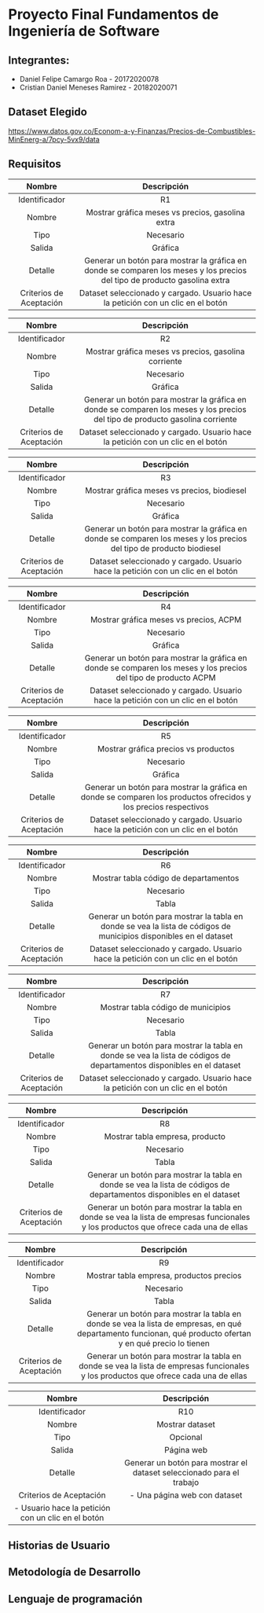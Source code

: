 # Proyecto Final Fundamentos de Ingeniería de Software
## Integrantes:
- Daniel Felipe Camargo Roa - 20172020078
- Cristian Daniel Meneses Ramirez - 20182020071

## Dataset Elegido
https://www.datos.gov.co/Econom-a-y-Finanzas/Precios-de-Combustibles-MinEnerg-a/7pcy-5vx9/data

## Requisitos

|Nombre|Descripción|
|:---:|:---:|
|Identificador|R1|
|Nombre|Mostrar gráfica meses vs precios, gasolina extra|
|Tipo|Necesario|
|Salida|Gráfica|
|Detalle|Generar un botón para mostrar la gráfica en donde se comparen los meses y los precios del tipo de producto gasolina extra|
|Criterios de Aceptación|Dataset seleccionado y cargado. Usuario hace la petición con un clic en el botón|

|Nombre|Descripción|
|:---:|:---:|
|Identificador|R2|
|Nombre|Mostrar gráfica meses vs precios, gasolina corriente|
|Tipo|Necesario|
|Salida|Gráfica|
|Detalle|Generar un botón para mostrar la gráfica en donde se comparen los meses y los precios del tipo de producto gasolina corriente|
|Criterios de Aceptación|Dataset seleccionado y cargado. Usuario hace la petición con un clic en el botón|

|Nombre|Descripción|
|:---:|:---:|
|Identificador|R3|
|Nombre|Mostrar gráfica meses vs precios, biodiesel|
|Tipo|Necesario|
|Salida|Gráfica|
|Detalle|Generar un botón para mostrar la gráfica en donde se comparen los meses y los precios del tipo de producto biodiesel|
|Criterios de Aceptación|Dataset seleccionado y cargado. Usuario hace la petición con un clic en el botón|

|Nombre|Descripción|
|:---:|:---:|
|Identificador|R4|
|Nombre|Mostrar gráfica meses vs precios, ACPM|
|Tipo|Necesario|
|Salida|Gráfica|
|Detalle|Generar un botón para mostrar la gráfica en donde se comparen los meses y los precios del tipo de producto ACPM|
|Criterios de Aceptación|Dataset seleccionado y cargado. Usuario hace la petición con un clic en el botón|

|Nombre|Descripción|
|:---:|:---:|
|Identificador|R5|
|Nombre|Mostrar gráfica precios vs productos|
|Tipo|Necesario|
|Salida|Gráfica|
|Detalle|Generar un botón para mostrar la gráfica en donde se comparen los productos ofrecidos y los precios respectivos|
|Criterios de Aceptación|Dataset seleccionado y cargado. Usuario hace la petición con un clic en el botón|

|Nombre|Descripción|
|:---:|:---:|
|Identificador|R6|
|Nombre|Mostrar tabla código de departamentos|
|Tipo|Necesario|
|Salida|Tabla|
|Detalle|Generar un botón para mostrar la tabla en donde se vea la lista de códigos de municipios disponibles en el dataset|
|Criterios de Aceptación|Dataset seleccionado y cargado. Usuario hace la petición con un clic en el botón|

|Nombre|Descripción|
|:---:|:---:|
|Identificador|R7|
|Nombre|Mostrar tabla código de municipios|
|Tipo|Necesario|
|Salida|Tabla|
|Detalle|Generar un botón para mostrar la tabla en donde se vea la lista de códigos de departamentos disponibles en el dataset|
|Criterios de Aceptación|Dataset seleccionado y cargado. Usuario hace la petición con un clic en el botón|

|Nombre|Descripción|
|:---:|:---:|
|Identificador|R8|
|Nombre|Mostrar tabla empresa, producto|
|Tipo|Necesario|
|Salida|Tabla|
|Detalle|Generar un botón para mostrar la tabla en donde se vea la lista de códigos de departamentos disponibles en el dataset|
|Criterios de Aceptación|Generar un botón para mostrar la tabla en donde se vea la lista de empresas funcionales y los productos que ofrece cada una de ellas|

|Nombre|Descripción|
|:---:|:---:|
|Identificador|R9|
|Nombre|Mostrar tabla empresa, productos precios|
|Tipo|Necesario|
|Salida|Tabla|
|Detalle|Generar un botón para mostrar la tabla en donde se vea la lista de empresas, en qué departamento funcionan, qué producto ofertan y en qué precio lo tienen|
|Criterios de Aceptación|Generar un botón para mostrar la tabla en donde se vea la lista de empresas funcionales y los productos que ofrece cada una de ellas|

|Nombre|Descripción|
|:---:|:---:|
|Identificador|R10|
|Nombre|Mostrar dataset|
|Tipo|Opcional|
|Salida|Página web|
|Detalle|Generar un botón para mostrar el dataset seleccionado para el trabajo|
|Criterios de Aceptación|- Una página web con dataset 
- Usuario hace la petición con un clic en el botón|


## Historias de Usuario

## Metodología de Desarrollo 

## Lenguaje de programación
